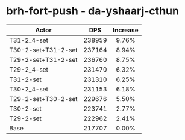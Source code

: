# brh-fort-push - da-yshaarj-cthun
| Actor | DPS | Increase |
|---|:---:|:---:|
|T31-2_4-set|238959|9.76%|
|T30-2-set+T31-2-set|237164|8.94%|
|T29-2-set+T31-2-set|236760|8.75%|
|T29-2_4-set|231470|6.32%|
|T31-2-set|231310|6.25%|
|T30-2_4-set|231153|6.18%|
|T29-2-set+T30-2-set|229676|5.50%|
|T30-2-set|223741|2.77%|
|T29-2-set|222962|2.41%|
|Base|217707|0.00%|
